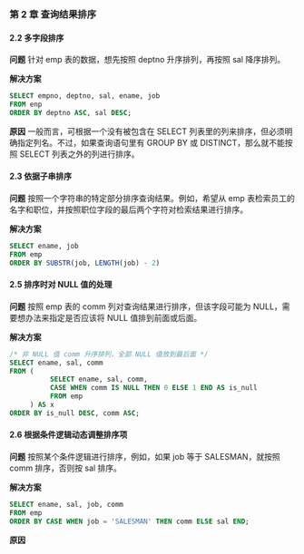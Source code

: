 ### 第 2 章 查询结果排序
#### 2.2 多字段排序
**问题**
针对 emp 表的数据，想先按照 deptno 升序排列，再按照 sal 降序排列。

**解决方案**
```SQL
SELECT empno, deptno, sal, ename, job
FROM enp
ORDER BY deptno ASC, sal DESC;
```

**原因**
一般而言，可根据一个没有被包含在 SELECT 列表里的列来排序，但必须明确指定列名。不过，如果查询语句里有 GROUP BY 或 DISTINCT，那么就不能按照 SELECT 列表之外的列进行排序。

#### 2.3 依据子串排序
**问题**
按照一个字符串的特定部分排序查询结果。例如，希望从 emp 表检索员工的名字和职位，并按照职位字段的最后两个字符对检索结果进行排序。

**解决方案**
```SQL
SELECT ename, job
FROM emp
ORDER BY SUBSTR(job, LENGTH(job) - 2)
```

#### 2.5 排序时对 NULL 值的处理
**问题**
按照 emp 表的 comm 列对查询结果进行排序，但该字段可能为 NULL，需要想办法来指定是否应该将 NULL 值排到前面或后面。

**解决方案**
```SQL
/* 非 NULL 值 comm 升序排列，全部 NULL 值放到最后面 */
SELECT ename, sal, comm
FROM (
          SELECT ename, sal, comm,
          CASE WHEN comm IS NULL THEN 0 ELSE 1 END AS is_null
          FROM emp
     ) AS x
ORDER BY is_null DESC, comm ASC;
```

#### 2.6 根据条件逻辑动态调整排序项
**问题**
按照某个条件逻辑进行排序，例如，如果 job 等于 SALESMAN，就按照 comm 排序，否则按 sal 排序。

**解决方案**
```SQL
SELECT ename, sal, job, comm
FROM emp
ORDER BY CASE WHEN job = 'SALESMAN' THEN comm ELSE sal END;
```

**原因**

